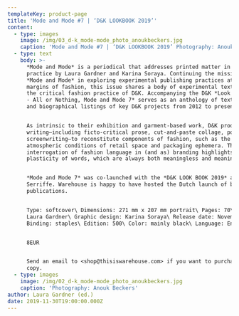 ```yaml
---
templateKey: product-page
title: 'Mode and Mode #7 | ‘D&K LOOKBOOK 2019’'
content:
  - type: images
    image: /img/03_d-k_mode-mode_photo_anoukbeckers.jpg
    caption: 'Mode and Mode #7 | ‘D&K LOOKBOOK 2019’ Photography: Anouk Beckers.'
  - type: text
    body: >-
      *Mode and Mode* is a periodical that addresses printed matter in fashion
      practice by Laura Gardner and Karina Soraya. Continuing the mission of
      *Mode and Mode* in exploring experimental publishing practices at the
      margins of fashion, this issue shares a body of experimental text works by
      the critical fashion practice of D&K. Accompanying the D&K *Look Book 2019
      - All or Nothing, Mode and Mode 7* serves as an anthology of text works
      and biographical listings of key D&K projects from 2012 to present. 


      As intrinsic to their exhibition and garment-based work, D&K produce
      writing—including ficto-critical prose, cut-and-paste collage, poetry, and
      screenwriting—to reconstitute components of fashion, such as the garment,
      atmospheric conditions of retail space and packaging ephemera. Their
      interrogation of fashion language in (and as) branding highlights the
      plasticity of words, which are always both meaningless and meaningful.


      *Mode and Mode 7* was co-launched with the *D&K LOOK BOOK 2019* at San
      Serriffe. Warehouse is happy to have hosted the Dutch launch of both
      publications.


      Type: softcover\ Dimensions: 271 mm x 207 mm portrait\ Pages: 70\ Editor:
      Laura Gardner\ Graphic design: Karina Soraya\ Release date: November 2019\
      Binding: staples\ Edition: 500\ Color: mainly black\ Language: English


      8EUR


      Send an email to <shop@thisiswarehouse.com> if you want to purchase a
      copy.
  - type: images
    image: /img/02_d-k_mode-mode_photo_anoukbeckers.jpg
    caption: 'Photography: Anouk Beckers'
author: Laura Gardner (ed.)
date: 2019-11-30T19:00:00.000Z
---
```

